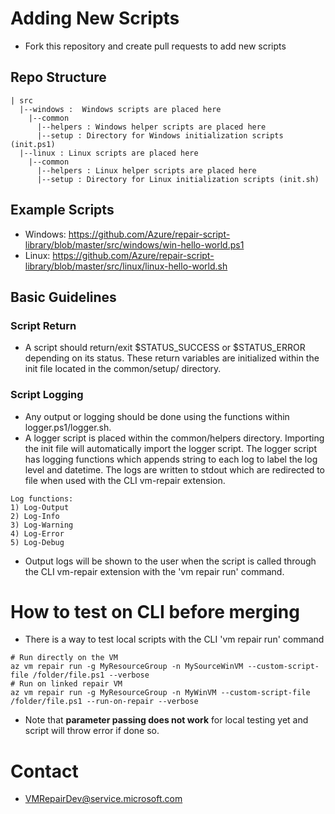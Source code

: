 # Adding New Scripts

- Fork this repository and create pull requests to add new scripts

## Repo Structure
```
| src 
  |--windows :  Windows scripts are placed here
    |--common
      |--helpers : Windows helper scripts are placed here
      |--setup : Directory for Windows initialization scripts (init.ps1)
  |--linux : Linux scripts are placed here
    |--common
      |--helpers : Linux helper scripts are placed here
      |--setup : Directory for Linux initialization scripts (init.sh)
```

## Example Scripts
- Windows: https://github.com/Azure/repair-script-library/blob/master/src/windows/win-hello-world.ps1
- Linux: https://github.com/Azure/repair-script-library/blob/master/src/linux/linux-hello-world.sh

## Basic Guidelines
### Script Return
- A script should return/exit $STATUS_SUCCESS or $STATUS_ERROR depending on its status. These return variables are initialized within the init file located in the common/setup/ directory.

### Script Logging
- Any output or logging should be done using the functions within logger.ps1/logger.sh.
- A logger script is placed within the common/helpers directory. Importing the init file will automatically import the logger script. The logger script has logging functions which appends string to each log to label the log level and datetime. The logs are written to stdout which are redirected to file when used with the CLI vm-repair extension.
```
Log functions:
1) Log-Output
2) Log-Info
3) Log-Warning
4) Log-Error
5) Log-Debug
```
- Output logs will be shown to the user when the script is called through the CLI vm-repair extension with the 'vm repair run' command.

# How to test on CLI before merging
- There is a way to test local scripts with the CLI 'vm repair run' command
```
# Run directly on the VM
az vm repair run -g MyResourceGroup -n MySourceWinVM --custom-script-file /folder/file.ps1 --verbose
# Run on linked repair VM
az vm repair run -g MyResourceGroup -n MyWinVM --custom-script-file /folder/file.ps1 --run-on-repair --verbose
```
- Note that <b>parameter passing does not work</b> for local testing yet and script will throw error if done so.

# Contact
- VMRepairDev@service.microsoft.com
